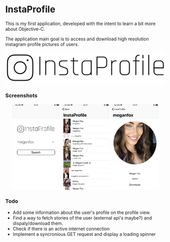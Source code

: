 # InstaProfile
This is my first application, developed with the intent to learn a bit more about Objective-C. 

The application main goal is to access and download high resolution instagram profile pictures of users.
<p align="center"><img src="assets/img/InstaProfile.png" /></p>

### Screenshots
<p align="center">
<img width="30%" src="assets/img/screenshot/a.png" />
<img width="30%" src="assets/img/screenshot/b.png" />
<img width="30%" src="assets/img/screenshot/c.png" />
</p>


### Todo
- Add some information about the user's profile on the profile view.
- Find a way to fetch stories of the user (external api's maybe?) and dispaly/download them.
- Check if there is an active internet connection
- Implement a syncronious GET request and display a loading spinner

